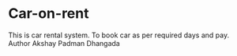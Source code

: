 # Car-on-rent
This is car rental system. To book car as per required days and pay.
</br>
Author Akshay Padman Dhangada
